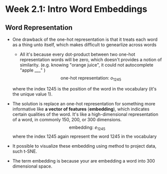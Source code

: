 # Week 2.1: Intro Word Embeddings

## Word Representation

- One drawback of the one-hot representation is that it treats each word as a thing unto itself, which makes difficult to genearlize across words
    - All it's because every dot-product between two one-hot representation words will be zero, which doesn't provides a notion of similarity. (e.g. knowing "orange juice", it could not autocomplete "apple ___" )
    $$\text{one-hot representation: } o_{1245}$$

    where the index 1245 is the position of the word in the vocabulary (it's the unique value 1).

- The solution is replace an one-hot representation for something more informative like **a vector of features** (**embedding**), which indicates certain qualities of the word. It's like a high-dimensional representation of a word, in commonly 150, 200, or 300 dimensions. $$\text{embedding: } e_{1245}$$ 
where the index 1245 again represent the word 1245 in the vocabulary

- It possible to visualize these embedding using method to project data, such t-SNE.
- The term embedding is because your are embedding a word into 300 dimensional space.

